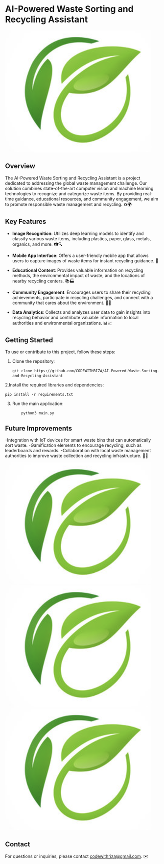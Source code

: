 # AI-Powered Waste Sorting and Recycling Assistant

![Project Logo](tree.png)

## Overview

The AI-Powered Waste Sorting and Recycling Assistant is a project dedicated to addressing the global waste management challenge. Our solution combines state-of-the-art computer vision and machine learning technologies to recognize and categorize waste items. By providing real-time guidance, educational resources, and community engagement, we aim to promote responsible waste management and recycling. ♻️🌍

## Key Features

- **Image Recognition**: Utilizes deep learning models to identify and classify various waste items, including plastics, paper, glass, metals, organics, and more. 📷🔍

- **Mobile App Interface**: Offers a user-friendly mobile app that allows users to capture images of waste items for instant recycling guidance. 📱

- **Educational Content**: Provides valuable information on recycling methods, the environmental impact of waste, and the locations of nearby recycling centers. 📚🏭

- **Community Engagement**: Encourages users to share their recycling achievements, participate in recycling challenges, and connect with a community that cares about the environment. 🤝🌳

- **Data Analytics**: Collects and analyzes user data to gain insights into recycling behavior and contribute valuable information to local authorities and environmental organizations. 📊📈

## Getting Started

To use or contribute to this project, follow these steps:

1. Clone the repository:
   
       git clone https://github.com/CODEWITHRIZA/AI-Powered-Waste-Sorting-and-Recycling-Assistant

2.Install the required libraries and dependencies:
      
    pip install -r requirements.txt
3. Run the main application:

           python3 main.py

## Future Improvements
-Integration with IoT devices for smart waste bins that can automatically sort waste.
-Gamification elements to encourage recycling, such as leaderboards and rewards.
-Collaboration with local waste management authorities to improve waste collection and recycling infrastructure. 🌟🤖

![Project Logo](tree.png)
![Project Logo](tree.png)
![Project Logo](tree.png)

## Contact
For questions or inquiries, please contact codewithriza@gmail.com. ✉️
